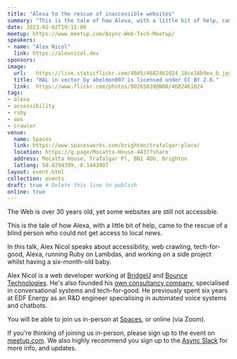 ```yaml
---
title: "Alexa to the rescue of inaccessible websites"
summary: "This is the tale of how Alexa, with a little bit of help, came to the rescue of a blind person who could not get access to local news."
date: 2023-02-02T19:15:00
meetup: https://www.meetup.com/Async-Web-Tech-Meetup/
speakers:
- name: "Alex Nicol"
  link: https://alexnicol.dev
sponsors:
image:
  url:   https://live.staticflickr.com/4045/4682461024_10ce18b9ea_b.jpg
  title: "HAL in vector by abelmon007 is licensed under CC BY 2.0."
  link:  https://www.flickr.com/photos/80265839@N00/4682461024
tags:
- alexa
- accessibility
- ruby
- aws
- crawler
venue:
  name: Spaces
  link: https://www.spacesworks.com/brighton/trafalgar-place/
  location: https://g.page/Mocatta-House-4437?share
  address: Mocatta House, Trafalgar Pl, BN1 4DU, Brighton
  latlong: 50.8294399,-0.1443907
layout: event.html
collection: events
draft: true # Delete this line to publish
online: true
---
```


The Web is over 30 years old, yet some websites are still not accessible.

This is the tale of how Alexa, with a little bit of help, came to the rescue of a blind person who could not get access to local news.

In this talk, Alex Nicol speaks about accessibility, web crawling, tech-for-good, Alexa, running Ruby on Lambdas, and working on a side project whilst having a six-month-old baby.

Alex Nicol is a web developer working at [BridgeU](https://bridge-u.com/) and [Bounce Technologies](https://www.bouncetechnologies.com/). He's also founded his [own consultancy company](https://alexnicol.dev), specialised in conversational systems and tech-for-good. He previously spent six years at EDF Energy as an R&D engineer specialising in automated voice systems and chatbots.

You will be able to join us in-person at [Spaces](https://www.spacesworks.com/brighton/trafalgar-place/), or online (via Zoom).

If you're thinking of joining us in-person, please sign up to the event on [meetup.com](https://www.meetup.com/async-web-tech-meetup/events/288819953/). We also highly recommend you sign up to the [Async Slack](https://join.slack.com/t/asyncjs/shared_invite/zt-1aguxx86q-XjF_yWcFoJ8fyYYzoqgDaQ) for more info, and updates.
